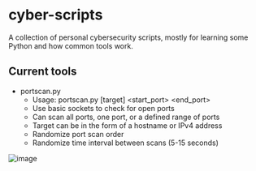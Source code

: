 # cyber-scripts
A collection of personal cybersecurity scripts, mostly for learning some Python and how common tools work.

## Current tools
- portscan.py
  - Usage: portscan.py [target] <start_port> <end_port>
  - Use basic sockets to check for open ports
  - Can scan all ports, one port, or a defined range of ports
  - Target can be in the form of a hostname or IPv4 address
  - Randomize port scan order
  - Randomize time interval between scans (5-15 seconds)

![image](https://github.com/garrett16r/cyber-scripts/assets/13398077/d0752994-9118-4624-82ff-04f10d409a6a)
